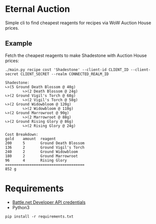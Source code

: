 # Eternal Auction

Simple cli to find cheapest reagents for recipes via WoW Auction House prices.

## Example

Fetch the cheapest reagents to make Shadestone with Auction House prices: 

```shell
./main.py recipe cost 'Shadestone' --client-id CLIENT_ID --client-secret CLIENT_SECRET --realm CONNECTED_REALM_ID

Shadestone:
∟>(5 Ground Death Blossom @ 40g)
        ∟>(2 Death Blossom @ 24g)
∟>(2 Ground Vigil's Torch @ 68g)
        ∟>(2 Vigil's Torch @ 58g)
∟>(2 Ground Widowbloom @ 120g)
        ∟>(2 Widowbloom @ 110g)
∟>(2 Ground Marrowroot @ 90g)
        ∟>(2 Marrowroot @ 88g)
∟>(2 Ground Rising Glory @ 86g)
        ∟>(2 Rising Glory @ 24g)

Cost Breakdown:
gold    amount  reagent
200     5       Ground Death Blossom
136     2       Ground Vigil's Torch
240     2       Ground Widowbloom
180     2       Ground Marrowroot
96      4       Rising Glory
====================================
852 g
```

# Requirements

- [Battle.net Developer API credentials](https://develop.battle.net/documentation/guides/getting-started)
- Python3

```shell
pip install -r requirements.txt
```